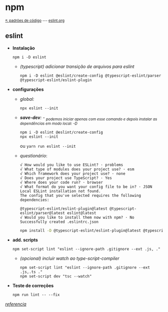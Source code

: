 # npm

<sub>[:arrow_upper_left: padrões de código](../eslintprettier.md) --- [eslint.org](https://eslint.org/)

## eslint 

- **Instalação**
    ```
    npm i -D eslint
    ```
    - *(typescript) adicionar transição de arquivos  para eslint*
        ```
        npm i -D eslint @eslint/create-config @typescript-eslint/parser @typescript-eslint/eslint-plugin 
        ```

- **configurações**
    - *global:*
        ```
        npx eslint --init
        ```
    - ***save-dev**: - <sub>podemos iniciar apenas com esse comando e depois instalar as dependências em modo local: -D</sub>*
        ```
        npm i -D eslint @eslint/create-config
        npx eslint --init
        ```
        ou
        `yarn run eslint --init`
    
    - *questionário*:
        ```
        √ How would you like to use ESLint? · problems
        √ What type of modules does your project use? · esm
        √ Which framework does your project use? · none
        √ Does your project use TypeScript? · Yes
        √ Where does your code run? · browser
        √ What format do you want your config file to be in? · JSON
        Local ESLint installation not found.
        The config that you've selected requires the following dependencies:

        @typescript-eslint/eslint-plugin@latest @typescript-eslint/parser@latest eslint@latest
        √ Would you like to install them now with npm? · No
        Successfully created .eslintrc.json
        ```

        ```bash
        npm install -D @typescript-eslint/eslint-plugin@latest @typescript-eslint/parser@latest eslint@latest
        ```
- **add. scripts**
    ```
    npm set-script lint "eslint --ignore-path .gitignore --ext .js, ."
    ```
    - *(opcional) incluir watch ao type-script-compiler*
        ```
        npm set-script lint "eslint --ignore-path .gitignore --ext .js,.ts ."
        npm set-script dev "tsc --watch"
        ```
- **Teste de correções**
    ```
    npm run lint -- --fix
    ```

[*referencia*](https://eslint.org/docs/user-guide/getting-started)